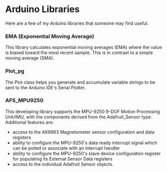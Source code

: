 # Arduino Libraries

Here are a few of my Arduino libraries that someone may find useful.

### EMA (Exponential Moving Average)

This library calculates exponential moving averages (EMA) where the value is biased toward the most recent sample. This is in contrast to a simple moving average (SMA).

### Plot_pg

The Plot class helps you generate and accumulate variable strings to be sent to the Arduino IDE's Serial Plotter.

### AFS_MPU9250

This developing library supports the MPU-9250 9-DOF Motion Processing Unit/IMU, with the components derived from the Adafruit_Sensor type. Additional features are:

* access to the AK8963 Magnetometer sensor configuration and data registers
* ability to configure the MPU-9250's data ready interrupt signal which can be polled or associate with an interrupt handler
* ability to configure the MPU-9250's slave device configuration register for populating its External Sensor Data registers
* access to the individual Adafruit Sensor objects.